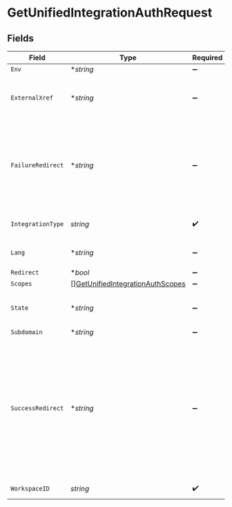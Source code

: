# GetUnifiedIntegrationAuthRequest


## Fields

| Field                                                                                                                                                                                               | Type                                                                                                                                                                                                | Required                                                                                                                                                                                            | Description                                                                                                                                                                                         |
| --------------------------------------------------------------------------------------------------------------------------------------------------------------------------------------------------- | --------------------------------------------------------------------------------------------------------------------------------------------------------------------------------------------------- | --------------------------------------------------------------------------------------------------------------------------------------------------------------------------------------------------- | --------------------------------------------------------------------------------------------------------------------------------------------------------------------------------------------------- |
| `Env`                                                                                                                                                                                               | **string*                                                                                                                                                                                           | :heavy_minus_sign:                                                                                                                                                                                  | N/A                                                                                                                                                                                                 |
| `ExternalXref`                                                                                                                                                                                      | **string*                                                                                                                                                                                           | :heavy_minus_sign:                                                                                                                                                                                  | Your user identifier to associate with the new Integration                                                                                                                                          |
| `FailureRedirect`                                                                                                                                                                                   | **string*                                                                                                                                                                                           | :heavy_minus_sign:                                                                                                                                                                                  | The URL where you want the user to be redirect to after an unsuccessful authentication. An "error" variable will be appended.                                                                       |
| `IntegrationType`                                                                                                                                                                                   | *string*                                                                                                                                                                                            | :heavy_check_mark:                                                                                                                                                                                  | Type of the supported integration                                                                                                                                                                   |
| `Lang`                                                                                                                                                                                              | **string*                                                                                                                                                                                           | :heavy_minus_sign:                                                                                                                                                                                  | Language: en, fr, es, it, pt, zh, hi                                                                                                                                                                |
| `Redirect`                                                                                                                                                                                          | **bool*                                                                                                                                                                                             | :heavy_minus_sign:                                                                                                                                                                                  | N/A                                                                                                                                                                                                 |
| `Scopes`                                                                                                                                                                                            | [][GetUnifiedIntegrationAuthScopes](../../models/operations/getunifiedintegrationauthscopes.md)                                                                                                     | :heavy_minus_sign:                                                                                                                                                                                  | N/A                                                                                                                                                                                                 |
| `State`                                                                                                                                                                                             | **string*                                                                                                                                                                                           | :heavy_minus_sign:                                                                                                                                                                                  | Extra state to send back to your success URL                                                                                                                                                        |
| `Subdomain`                                                                                                                                                                                         | **string*                                                                                                                                                                                           | :heavy_minus_sign:                                                                                                                                                                                  | N/A                                                                                                                                                                                                 |
| `SuccessRedirect`                                                                                                                                                                                   | **string*                                                                                                                                                                                           | :heavy_minus_sign:                                                                                                                                                                                  | The URL where you want the user to be redirect to after a successful authentication.  The connection ID will be appended with (id=<connectionId>) to this URL, as will the state that was provided. |
| `WorkspaceID`                                                                                                                                                                                       | *string*                                                                                                                                                                                            | :heavy_check_mark:                                                                                                                                                                                  | The ID of the workspace                                                                                                                                                                             |